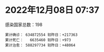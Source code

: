 
# 2022年12月08日 07:37
感染国家总数：198
```
累计确诊： 634872554 较昨日：+217363
累计死亡：   6635460 较昨日：+973
累计治愈： 588297734 较昨日：+48064
```
<div id="main" style="width:100%;height:800px;margin-bottom:10px;"></div>
<div id="second" style="width:100%;height:1000px;margin-bottom:10px;"></div>
<div id="third" style="width:100%;height:1000px;margin-bottom:10px;"></div>
<div id="last" style="width:100%;height:3000px;"></div>

<script>
import * as echarts from "echarts";
export default {
  mounted () {
    this.chart = echarts.init(document.getElementById("main"), "dark")
    this.secondChart = echarts.init(document.getElementById("second"), "dark")
    this.thirdChart = echarts.init(document.getElementById("third"), "dark")
    this.lastChart = echarts.init(document.getElementById("last"), "dark")
    var option = {
      tooltip: { trigger: "axis", axisPointer: { type: "shadow" } },
      legend: {},
      grid: { left: "3%", right: "4%", bottom: "3%", containLabel: true },
      xAxis: { type: "value" },
      yAxis: {
        type: "category", data: ["意大利","日本","韩国","巴西","德国","法国","印度","美国",]
      },
      series: [
        { name: "新增确诊", type: "bar", stack: "total", label: { show: true }, emphasis: { focus: "series" }, data: [0,0,0,0,0,75752,0,24884,] }, 
        { name: "累计确诊", type: "bar", stack: "total", label: { show: true }, emphasis: { focus: "series" }, data: [24488080,25554733,27483568,35482252,36649979,38259833,44674874,100987544,] }, 
        { name: "新增死亡", type: "bar", stack: "total", label: { show: true }, emphasis: { focus: "series" }, data: [0,0,0,0,0,93,0,148,] }, 
        { name: "累计死亡", type: "bar", stack: "total", label: { show: true }, emphasis: { focus: "series" }, data: [181733,50819,30847,690465,158559,159455,530638,1107942,] }, 
        { name: "累计治愈", type: "bar", stack: "total", label: { show: true }, emphasis: { focus: "series" }, data: [23799178,20779773,26481961,34262104,35986500,37091008,44139056,98384688,] },]
    }
    this.chart.setOption(option);
    var secondOption = {
      tooltip: { trigger: "axis", axisPointer: { type: "shadow" } },
      legend: {},
      grid: { left: "3%", right: "4%", bottom: "3%", containLabel: true },
      xAxis: { type: "value" },
      yAxis: {
        type: "category", data: ["墨西哥","伊朗","荷兰","阿根廷","澳大利亚","越南","西班牙","土耳其","俄罗斯","英国",]
      },
      series: [
        { name: "新增确诊", type: "bar", stack: "total", label: { show: true }, emphasis: { focus: "series" }, data: [0,0,112107,0,0,0,0,0,0,184,] }, 
        { name: "累计确诊", type: "bar", stack: "total", label: { show: true }, emphasis: { focus: "series" }, data: [7148886,7559999,8659523,9739856,10763649,11519011,13614807,17005537,21635764,24252201,] }, 
        { name: "新增死亡", type: "bar", stack: "total", label: { show: true }, emphasis: { focus: "series" }, data: [0,0,705,0,0,0,0,0,0,1,] }, 
        { name: "累计死亡", type: "bar", stack: "total", label: { show: true }, emphasis: { focus: "series" }, data: [330602,144649,23631,130034,16284,43178,116108,101400,392400,213038,] }, 
        { name: "累计治愈", type: "bar", stack: "total", label: { show: true }, emphasis: { focus: "series" }, data: [6409136,7335383,8500610,9591684,10546102,10609257,13403322,16904137,21037111,24692,] },]
    }
    this.secondChart.setOption(secondOption);
    var thirdOption = {
      tooltip: { trigger: "axis", axisPointer: { type: "shadow" } },
      legend: {},
      grid: { left: "3%", right: "4%", bottom: "3%", containLabel: true },
      xAxis: { type: "value" },
      yAxis: {
        type: "category", data: ["以色列","智利","马来西亚","乌克兰","希腊","葡萄牙","奥地利","哥伦比亚","波兰","印度尼西亚",]
      },
      series: [
        { name: "新增确诊", type: "bar", stack: "total", label: { show: true }, emphasis: { focus: "series" }, data: [2959,0,0,0,0,0,0,0,0,0,] }, 
        { name: "累计确诊", type: "bar", stack: "total", label: { show: true }, emphasis: { focus: "series" }, data: [4733461,4945425,5003557,5341284,5404690,5546290,5595286,6318021,6356082,6689532,] }, 
        { name: "新增死亡", type: "bar", stack: "total", label: { show: true }, emphasis: { focus: "series" }, data: [23,0,0,0,0,0,0,0,0,0,] }, 
        { name: "累计死亡", type: "bar", stack: "total", label: { show: true }, emphasis: { focus: "series" }, data: [11905,62605,36732,110586,34309,25517,21247,141911,118350,160112,] }, 
        { name: "累计治愈", type: "bar", stack: "total", label: { show: true }, emphasis: { focus: "series" }, data: [4708253,4874626,4945067,5218950,5351445,5503077,5525549,6142640,5335940,6481690,] },]
    }
    this.thirdChart.setOption(thirdOption);
    var lastOption = {
      tooltip: { trigger: "axis", axisPointer: { type: "shadow" } },
      legend: {},
      grid: { left: "3%", right: "4%", bottom: "3%", containLabel: true },
      xAxis: { type: "value" },
      yAxis: {
        type: "category", data: ["朝鲜","西撒哈拉","蒙特塞拉特岛","梵蒂冈","红宝石公主号","钻石公主号","圣文森特岛","列支敦士登公国","安圭拉","圣多美和普林西比","特克斯和凯科斯群岛","圣基茨和尼维斯","乍得","塞拉利昂","利比里亚","几内亚比绍","科摩罗","安提瓜和巴布达","尼日尔","厄立特里亚","也门","冈比亚","中非共和国","摩纳哥","吉布提","多米尼克","萨摩亚","赤道几内亚","塔吉克斯坦","南苏丹","尼加拉瓜","格林纳达","直布罗陀","布基纳法索","圣马力诺","东帝汶","刚果（布）","索马里","贝宁","圣卢西亚","马里","海地","莱索托","巴哈马","几内亚","多哥","坦桑尼亚","毛里求斯","阿鲁巴","巴布亚新几内亚","安道尔","加蓬","塞舌尔","布隆迪","叙利亚","不丹","佛得角","毛里塔尼亚","苏丹","马达加斯加","斐济","伯利兹","圭亚那","斯威士兰","新喀里多尼亚","法属波利尼西亚","苏里南","科特迪瓦","马拉维","塞内加尔","刚果（金）","法属圭亚那","巴巴多斯","安哥拉","马耳他","喀麦隆","卢旺达","柬埔寨","波多黎各","牙买加","乌干达","纳米比亚","加纳","特立尼达和多巴哥","马尔代夫","萨尔瓦多","阿富汗","吉尔吉斯斯坦","冰岛","老挝","马提尼克岛","莫桑比克","文莱","乌兹别克斯坦","津巴布韦","尼日利亚","阿尔及利亚","黑山","卢森堡","博茨瓦纳","阿尔巴尼亚","赞比亚","肯尼亚","北马其顿","阿曼","波黑","亚美尼亚","洪都拉斯","卡塔尔","埃塞俄比亚","利比亚","埃及","委内瑞拉","摩尔多瓦","爱沙尼亚","塞浦路斯","巴勒斯坦","缅甸","多米尼加","科威特","斯里兰卡","巴林","巴拉圭","阿塞拜疆","沙特阿拉伯","拉脱维亚","蒙古国","白俄罗斯","乌拉圭","尼泊尔","巴拿马","厄瓜多尔","阿联酋","古巴","玻利维亚","突尼斯","哥斯达黎加","危地马拉","黎巴嫩","克罗地亚","斯洛文尼亚","摩洛哥","立陶宛","保加利亚","哈萨克斯坦","芬兰","挪威","巴基斯坦","爱尔兰","约旦","格鲁吉亚","斯洛伐克","新西兰","孟加拉国","匈牙利","新加坡","塞尔维亚","伊拉克","瑞典","丹麦","罗马尼亚","南非","菲律宾","秘鲁","瑞士","加拿大","捷克","比利时","泰国",]
      },
      series: [
        { name: "新增确诊", type: "bar", stack: "total", label: { show: true }, emphasis: { focus: "series" }, data: [0,0,0,0,0,0,0,0,0,0,0,0,0,0,0,0,0,0,0,0,0,0,0,31,0,0,0,0,0,0,0,0,0,0,0,0,0,0,0,0,0,0,0,0,0,2,0,0,0,0,0,0,0,0,0,0,12,0,0,0,0,0,0,0,0,0,0,0,0,0,0,0,0,0,0,0,0,0,0,0,0,0,0,0,0,0,0,0,0,0,0,0,0,0,0,0,6,47,0,0,17,0,49,0,0,0,0,0,0,69,0,0,0,0,0,0,0,28,0,0,3,0,0,0,0,0,0,0,0,0,0,0,0,14,0,0,0,0,0,0,0,147,0,0,0,0,0,0,0,0,0,0,0,0,0,0,751,0,0,0,0,301,0,0,0,0,0,0,0,] }, 
        { name: "累计确诊", type: "bar", stack: "total", label: { show: true }, emphasis: { focus: "series" }, data: [1,10,11,29,620,712,2298,3026,3904,6279,6446,6552,7647,7760,8035,8848,8977,9106,9931,10189,11945,12586,15311,15674,15690,15760,15967,17184,17786,18352,18491,19613,20207,21631,22406,23355,25375,27286,27980,29550,32760,33862,34490,37491,38153,39334,40806,41175,43641,46247,47219,48973,50068,51018,57409,62512,63107,63421,63655,67488,68451,69117,71679,73908,77127,77275,81581,87890,88086,88887,94452,96389,104416,104750,115918,123993,132811,138188,151732,152517,169810,169946,171023,185528,185632,201785,206414,206543,207504,216919,224468,230624,241044,247424,259356,266283,271128,283942,297757,326800,333472,333746,342026,345067,399119,400626,445828,458921,482499,494926,507100,515645,547962,595402,609769,618248,620816,633369,650990,662747,671722,696851,777525,824574,826009,966813,993705,994037,995402,1000921,1009252,1011132,1045040,1111466,1112997,1147145,1148914,1161983,1220800,1255643,1269016,1269717,1279048,1288196,1397842,1405255,1469983,1575383,1680548,1746997,1806918,1856699,1979614,2036717,2171056,2174989,2427599,2464375,2632091,3150954,3298738,4043543,4044000,4316167,4335513,4423053,4564148,4644478,4711528,] }, 
        { name: "新增死亡", type: "bar", stack: "total", label: { show: true }, emphasis: { focus: "series" }, data: [0,0,0,0,0,0,0,0,0,0,0,0,0,0,0,0,0,0,0,0,0,0,0,0,0,0,0,0,0,0,0,0,0,0,0,0,0,0,0,0,0,0,0,0,0,0,0,0,0,0,0,0,0,0,0,0,0,0,0,0,0,0,0,0,0,0,0,0,0,0,0,0,0,0,0,0,0,0,0,0,0,0,0,0,0,0,0,0,0,0,0,0,0,0,0,0,0,0,0,0,0,0,0,0,0,0,0,0,0,0,0,0,0,0,0,0,0,0,0,0,0,0,0,0,0,0,0,0,0,0,0,0,0,0,0,0,0,0,0,0,0,1,0,0,0,0,0,0,0,0,0,0,0,0,0,0,2,0,0,0,0,0,0,0,0,0,0,0,0,] }, 
        { name: "累计死亡", type: "bar", stack: "total", label: { show: true }, emphasis: { focus: "series" }, data: [1,1,1,0,10,13,12,59,12,77,36,46,194,126,294,176,161,146,312,103,2159,372,113,63,189,74,29,183,125,138,225,237,110,387,119,138,386,1361,163,404,742,860,706,833,464,290,845,1035,236,668,157,306,171,38,3163,21,412,997,4991,1413,878,688,1285,1422,314,649,1393,830,2685,1968,1456,411,567,1925,809,1965,1467,3056,2609,3399,3630,4080,1461,4268,311,4230,7837,2991,219,758,1071,2226,225,1637,5622,3155,6881,2790,1133,2793,3593,4019,5684,9591,4260,16208,8712,11051,685,7572,6437,24613,5829,11920,2799,1237,5404,19488,4384,2570,16806,1536,19630,9984,9477,6107,2179,7118,7541,12019,8533,35940,2348,8530,22251,29269,9046,19958,10740,17371,6944,16287,9442,38053,13693,7448,4325,30634,8159,14122,16882,20747,3337,29436,48337,1706,17420,25366,21095,7557,67289,102464,64794,217542,14343,48044,41931,33086,33285,] }, 
        { name: "累计治愈", type: "bar", stack: "total", label: { show: true }, emphasis: { focus: "series" }, data: [0,9,2,29,0,699,2233,2948,3879,6201,6392,6482,4874,4393,7720,8642,8799,8954,8890,10086,9124,12189,14615,15441,15427,15673,1605,16880,17264,18115,4225,19358,16579,21143,22031,23102,24006,13182,27746,29095,31943,32897,25980,36366,37218,39037,183,39396,42438,43982,46731,48582,49606,50638,54239,61564,62581,62421,58083,65602,66524,68379,70233,72392,75257,33500,49626,87053,85009,86887,83728,11254,102435,102538,114531,118616,131112,135044,129614,99392,100431,165826,169553,181075,163687,179410,184109,196406,75685,7660,0,228310,222140,241486,253061,259640,182589,280866,288991,323747,328281,329690,335838,335261,384669,378468,434979,132498,479251,472549,500610,442182,541054,504142,524990,605050,614962,607901,644785,660095,654895,694364,698317,814298,813448,950319,988552,985592,986371,988830,991093,973448,1025425,1102833,1078596,983630,860711,1133955,1087587,1235760,1242639,1252343,1263150,1245714,1382292,1372645,1463130,1538689,1667043,1731007,1776548,1834459,1942897,1986280,2109635,2099889,2399852,2437963,2596044,3136805,3227158,3912506,3961780,3992386,4238840,4314332,4512605,4586061,4649509,] },]
    }
    this.lastChart.setOption(lastOption);

    window.onresize = () => {
      this.chart.resize()
      this.secondChart.resize()
      this.thirdChart.resize()
      this.lastChart.resize()
    }
  }
};
</script>

|国家|新增确诊|累计确诊|新增死亡|累计死亡|累计治愈|
|:--:|---:|---:|---:|---:|---:|
|美国|24884|100987544|148|1107942|98384688|
|印度|0|44674874|0|530638|44139056|
|法国|75752|38259833|93|159455|37091008|
|德国|0|36649979|0|158559|35986500|
|巴西|0|35482252|0|690465|34262104|
|韩国|0|27483568|0|30847|26481961|
|日本|0|25554733|0|50819|20779773|
|意大利|0|24488080|0|181733|23799178|
|英国|184|24252201|1|213038|24692|
|俄罗斯|0|21635764|0|392400|21037111|
|土耳其|0|17005537|0|101400|16904137|
|西班牙|0|13614807|0|116108|13403322|
|越南|0|11519011|0|43178|10609257|
|澳大利亚|0|10763649|0|16284|10546102|
|阿根廷|0|9739856|0|130034|9591684|
|荷兰|112107|8659523|705|23631|8500610|
|伊朗|0|7559999|0|144649|7335383|
|墨西哥|0|7148886|0|330602|6409136|
|印度尼西亚|0|6689532|0|160112|6481690|
|波兰|0|6356082|0|118350|5335940|
|哥伦比亚|0|6318021|0|141911|6142640|
|奥地利|0|5595286|0|21247|5525549|
|葡萄牙|0|5546290|0|25517|5503077|
|希腊|0|5404690|0|34309|5351445|
|乌克兰|0|5341284|0|110586|5218950|
|马来西亚|0|5003557|0|36732|4945067|
|智利|0|4945425|0|62605|4874626|
|以色列|2959|4733461|23|11905|4708253|
|泰国|0|4711528|0|33285|4649509|
|比利时|0|4644478|0|33086|4586061|
|捷克|0|4564148|0|41931|4512605|
|加拿大|0|4423053|0|48044|4314332|
|瑞士|0|4335513|0|14343|4238840|
|秘鲁|0|4316167|0|217542|3992386|
|菲律宾|0|4044000|0|64794|3961780|
|南非|301|4043543|0|102464|3912506|
|罗马尼亚|0|3298738|0|67289|3227158|
|丹麦|0|3150954|0|7557|3136805|
|瑞典|0|2632091|0|21095|2596044|
|伊拉克|0|2464375|0|25366|2437963|
|塞尔维亚|751|2427599|2|17420|2399852|
|新加坡|0|2174989|0|1706|2099889|
|匈牙利|0|2171056|0|48337|2109635|
|孟加拉国|0|2036717|0|29436|1986280|
|新西兰|0|1979614|0|3337|1942897|
|斯洛伐克|0|1856699|0|20747|1834459|
|格鲁吉亚|0|1806918|0|16882|1776548|
|约旦|0|1746997|0|14122|1731007|
|爱尔兰|0|1680548|0|8159|1667043|
|巴基斯坦|0|1575383|0|30634|1538689|
|挪威|0|1469983|0|4325|1463130|
|芬兰|0|1405255|0|7448|1372645|
|哈萨克斯坦|0|1397842|0|13693|1382292|
|保加利亚|0|1288196|0|38053|1245714|
|立陶宛|0|1279048|0|9442|1263150|
|摩洛哥|147|1269717|1|16287|1252343|
|斯洛文尼亚|0|1269016|0|6944|1242639|
|克罗地亚|0|1255643|0|17371|1235760|
|黎巴嫩|0|1220800|0|10740|1087587|
|危地马拉|0|1161983|0|19958|1133955|
|哥斯达黎加|0|1148914|0|9046|860711|
|突尼斯|0|1147145|0|29269|983630|
|玻利维亚|0|1112997|0|22251|1078596|
|古巴|14|1111466|0|8530|1102833|
|阿联酋|0|1045040|0|2348|1025425|
|厄瓜多尔|0|1011132|0|35940|973448|
|巴拿马|0|1009252|0|8533|991093|
|尼泊尔|0|1000921|0|12019|988830|
|乌拉圭|0|995402|0|7541|986371|
|白俄罗斯|0|994037|0|7118|985592|
|蒙古国|0|993705|0|2179|988552|
|拉脱维亚|0|966813|0|6107|950319|
|沙特阿拉伯|0|826009|0|9477|813448|
|阿塞拜疆|0|824574|0|9984|814298|
|巴拉圭|0|777525|0|19630|698317|
|巴林|0|696851|0|1536|694364|
|斯里兰卡|3|671722|0|16806|654895|
|科威特|0|662747|0|2570|660095|
|多米尼加|0|650990|0|4384|644785|
|缅甸|28|633369|0|19488|607901|
|巴勒斯坦|0|620816|0|5404|614962|
|塞浦路斯|0|618248|0|1237|605050|
|爱沙尼亚|0|609769|0|2799|524990|
|摩尔多瓦|0|595402|0|11920|504142|
|委内瑞拉|0|547962|0|5829|541054|
|埃及|0|515645|0|24613|442182|
|利比亚|0|507100|0|6437|500610|
|埃塞俄比亚|69|494926|0|7572|472549|
|卡塔尔|0|482499|0|685|479251|
|洪都拉斯|0|458921|0|11051|132498|
|亚美尼亚|0|445828|0|8712|434979|
|波黑|0|400626|0|16208|378468|
|阿曼|0|399119|0|4260|384669|
|北马其顿|0|345067|0|9591|335261|
|肯尼亚|49|342026|0|5684|335838|
|赞比亚|0|333746|0|4019|329690|
|阿尔巴尼亚|17|333472|0|3593|328281|
|博茨瓦纳|0|326800|0|2793|323747|
|卢森堡|0|297757|0|1133|288991|
|黑山|47|283942|0|2790|280866|
|阿尔及利亚|6|271128|0|6881|182589|
|尼日利亚|0|266283|0|3155|259640|
|津巴布韦|0|259356|0|5622|253061|
|乌兹别克斯坦|0|247424|0|1637|241486|
|文莱|0|241044|0|225|222140|
|莫桑比克|0|230624|0|2226|228310|
|马提尼克岛|0|224468|0|1071|0|
|老挝|0|216919|0|758|7660|
|冰岛|0|207504|0|219|75685|
|吉尔吉斯斯坦|0|206543|0|2991|196406|
|阿富汗|0|206414|0|7837|184109|
|萨尔瓦多|0|201785|0|4230|179410|
|马尔代夫|0|185632|0|311|163687|
|特立尼达和多巴哥|0|185528|0|4268|181075|
|加纳|0|171023|0|1461|169553|
|纳米比亚|0|169946|0|4080|165826|
|乌干达|0|169810|0|3630|100431|
|牙买加|0|152517|0|3399|99392|
|波多黎各|0|151732|0|2609|129614|
|柬埔寨|0|138188|0|3056|135044|
|卢旺达|0|132811|0|1467|131112|
|喀麦隆|0|123993|0|1965|118616|
|马耳他|0|115918|0|809|114531|
|安哥拉|0|104750|0|1925|102538|
|巴巴多斯|0|104416|0|567|102435|
|法属圭亚那|0|96389|0|411|11254|
|刚果（金）|0|94452|0|1456|83728|
|塞内加尔|0|88887|0|1968|86887|
|马拉维|0|88086|0|2685|85009|
|科特迪瓦|0|87890|0|830|87053|
|苏里南|0|81581|0|1393|49626|
|法属波利尼西亚|0|77275|0|649|33500|
|新喀里多尼亚|0|77127|0|314|75257|
|斯威士兰|0|73908|0|1422|72392|
|圭亚那|0|71679|0|1285|70233|
|伯利兹|0|69117|0|688|68379|
|斐济|0|68451|0|878|66524|
|马达加斯加|0|67488|0|1413|65602|
|苏丹|0|63655|0|4991|58083|
|毛里塔尼亚|0|63421|0|997|62421|
|佛得角|12|63107|0|412|62581|
|不丹|0|62512|0|21|61564|
|叙利亚|0|57409|0|3163|54239|
|布隆迪|0|51018|0|38|50638|
|塞舌尔|0|50068|0|171|49606|
|加蓬|0|48973|0|306|48582|
|安道尔|0|47219|0|157|46731|
|巴布亚新几内亚|0|46247|0|668|43982|
|阿鲁巴|0|43641|0|236|42438|
|毛里求斯|0|41175|0|1035|39396|
|坦桑尼亚|0|40806|0|845|183|
|多哥|2|39334|0|290|39037|
|几内亚|0|38153|0|464|37218|
|巴哈马|0|37491|0|833|36366|
|莱索托|0|34490|0|706|25980|
|海地|0|33862|0|860|32897|
|马里|0|32760|0|742|31943|
|圣卢西亚|0|29550|0|404|29095|
|贝宁|0|27980|0|163|27746|
|索马里|0|27286|0|1361|13182|
|刚果（布）|0|25375|0|386|24006|
|东帝汶|0|23355|0|138|23102|
|圣马力诺|0|22406|0|119|22031|
|布基纳法索|0|21631|0|387|21143|
|直布罗陀|0|20207|0|110|16579|
|格林纳达|0|19613|0|237|19358|
|尼加拉瓜|0|18491|0|225|4225|
|南苏丹|0|18352|0|138|18115|
|塔吉克斯坦|0|17786|0|125|17264|
|赤道几内亚|0|17184|0|183|16880|
|萨摩亚|0|15967|0|29|1605|
|多米尼克|0|15760|0|74|15673|
|吉布提|0|15690|0|189|15427|
|摩纳哥|31|15674|0|63|15441|
|中非共和国|0|15311|0|113|14615|
|冈比亚|0|12586|0|372|12189|
|也门|0|11945|0|2159|9124|
|厄立特里亚|0|10189|0|103|10086|
|尼日尔|0|9931|0|312|8890|
|安提瓜和巴布达|0|9106|0|146|8954|
|科摩罗|0|8977|0|161|8799|
|几内亚比绍|0|8848|0|176|8642|
|利比里亚|0|8035|0|294|7720|
|塞拉利昂|0|7760|0|126|4393|
|乍得|0|7647|0|194|4874|
|圣基茨和尼维斯|0|6552|0|46|6482|
|特克斯和凯科斯群岛|0|6446|0|36|6392|
|圣多美和普林西比|0|6279|0|77|6201|
|安圭拉|0|3904|0|12|3879|
|列支敦士登公国|0|3026|0|59|2948|
|圣文森特岛|0|2298|0|12|2233|
|钻石公主号|0|712|0|13|699|
|红宝石公主号|0|620|0|10|0|
|梵蒂冈|0|29|0|0|29|
|蒙特塞拉特岛|0|11|0|1|2|
|西撒哈拉|0|10|0|1|9|
|朝鲜|0|1|0|1|0|

